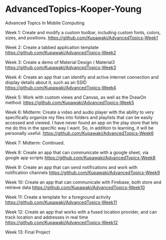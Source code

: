 # AdvancedTopics-Kooper-Young
Advanced Topics In Mobile Computing

Week 1: Create and modify a custom toolbar, including custom fonts, colors, sizes, and positions.
https://github.com/Kupawaki/AdvancedTopics-Week1

Week 2: Create a tabbed application template
https://github.com/Kupawaki/AdvancedTopics-Week2

Week 3: Create a demo of Material Design / Material3
https://github.com/Kupawaki/AdvancedTopics-Week3

Week 4: Create an app that can identify and active internet connection and display details about it, such as an SSID
https://github.com/Kupawaki/AdvancedTopics-Week4

Week 5: Work with custom views and Canvas, as well as the DrawOn method. 
https://github.com/Kupawaki/AdvancedTopics-Week5

Week 6: Midterm:  Create a video and audio player with the ability to very specifically organize my files into folders and playlists that can be easily accessed and viewed. I have never found an app on the play store that lets me do this in the specific way I want. So, in addition to learning, it will be personally useful. 
https://github.com/Kupawaki/AdvancedTopics-Week6

Week 7: Midterm: Continued.

Week 8: Create an app that can communicate with a google sheet, via google app scripts
https://github.com/Kupawaki/AdvancedTopics-Week8

Week 9: Create an app that can send notifications and work with notification channels
https://github.com/Kupawaki/AdvancedTopics-Week9

Week 10: Create an app that can communicate with Firebase, both store and retrieve data
https://github.com/Kupawaki/AdvancedTopics-Week10

Week 11: Create a template for a foreground activity
https://github.com/Kupawaki/AdvancedTopics-Week11

Week 12: Create an app that works with a fused location provider, and can track location and addresses in real time
https://github.com/Kupawaki/AdvancedTopics-Week12

Week 13: Final Project

